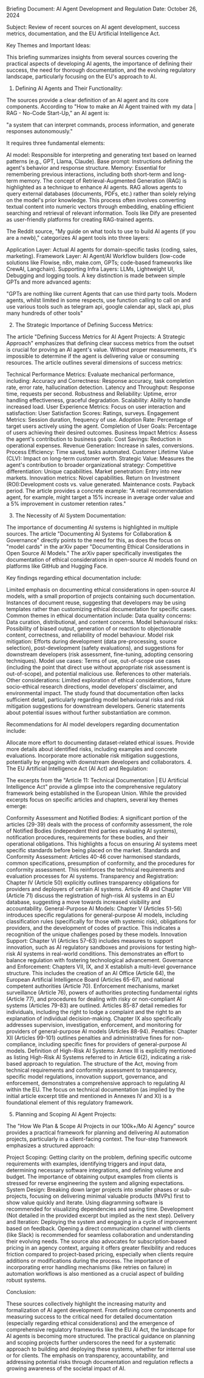 Briefing Document: AI Agent Development and Regulation
Date: October 26, 2024

Subject: Review of recent sources on AI agent development, success metrics, documentation, and the EU Artificial Intelligence Act.

Key Themes and Important Ideas:

This briefing summarizes insights from several sources covering the practical aspects of developing AI agents, the importance of defining their success, the need for thorough documentation, and the evolving regulatory landscape, particularly focusing on the EU's approach to AI.

1. Defining AI Agents and Their Functionality:

The sources provide a clear definition of an AI agent and its core components. According to "How to make an AI Agent trained with my data | RAG - No-Code Start-Up," an AI agent is:

"a system that can interpret commands, process information, and generate responses autonomously."

It requires three fundamental elements:

AI model: Responsible for interpreting and generating text based on learned patterns (e.g., GPT, Llama, Claude).
Base prompt: Instructions defining the agent's behavior and response structure.
Memory: Essential for remembering previous interactions, including both short-term and long-term memory.
The concept of Retrieval-Augmented Generation (RAG) is highlighted as a technique to enhance AI agents. RAG allows agents to query external databases (documents, PDFs, etc.) rather than solely relying on the model's prior knowledge. This process often involves converting textual content into numeric vectors through embedding, enabling efficient searching and retrieval of relevant information. Tools like Dify are presented as user-friendly platforms for creating RAG-trained agents.

The Reddit source, "My guide on what tools to use to build AI agents (if you are a newb)," categorizes AI agent tools into three layers:

Application Layer: Actual AI agents for domain-specific tasks (coding, sales, marketing).
Framework Layer: AI Agent/AI Workflow builders (low-code solutions like Flowise, n8n, make.com, GPTs; code-based frameworks like CrewAI, Langchain).
Supporting Infra Layers: LLMs, Lightweight UI, Debugging and logging tools.
A key distinction is made between simple GPTs and more advanced agents:

"GPTs are nothing like current Agents that can use third party tools. Modern agents, whilst limited in some respects, use function calling to call on and use various tools such as telegram api, google calendar api, slack api, plus many hundreds of other tools"

2. The Strategic Importance of Defining Success Metrics:

The article "Defining Success Metrics for AI Agent Projects: A Strategic Approach" emphasizes that defining clear success metrics from the outset is crucial for proving an AI agent's value. Without proper measurements, it's impossible to determine if the agent is delivering value or consuming resources. The article outlines several dimensions of success metrics:

Technical Performance Metrics: Evaluate mechanical performance, including:
Accuracy and Correctness: Response accuracy, task completion rate, error rate, hallucination detection.
Latency and Throughput: Response time, requests per second.
Robustness and Reliability: Uptime, error handling effectiveness, graceful degradation.
Scalability: Ability to handle increased load.
User Experience Metrics: Focus on user interaction and satisfaction:
User Satisfaction Scores: Ratings, surveys.
Engagement Metrics: Session duration, frequency of use.
Adoption Rate: Percentage of target users actively using the agent.
Completion of User Goals: Percentage of users achieving their desired outcomes.
Business Impact Metrics: Assess the agent's contribution to business goals:
Cost Savings: Reduction in operational expenses.
Revenue Generation: Increase in sales, conversions.
Process Efficiency: Time saved, tasks automated.
Customer Lifetime Value (CLV): Impact on long-term customer worth.
Strategic Value: Measures the agent's contribution to broader organizational strategy:
Competitive differentiation: Unique capabilities.
Market penetration: Entry into new markets.
Innovation metrics: Novel capabilities.
Return on Investment (ROI):Development costs vs. value generated.
Maintenance costs.
Payback period.
The article provides a concrete example: "A retail recommendation agent, for example, might target a 15% increase in average order value and a 5% improvement in customer retention rates."

3. The Necessity of AI System Documentation:

The importance of documenting AI systems is highlighted in multiple sources. The article "Documenting AI Systems for Collaboration & Governance" directly points to the need for this, as does the focus on "model cards" in the arXiv paper "Documenting Ethical Considerations in Open Source AI Models." The arXiv paper specifically investigates the documentation of ethical considerations in open-source AI models found on platforms like GitHub and Hugging Face.

Key findings regarding ethical documentation include:

Limited emphasis on documenting ethical considerations in open-source AI models, with a small proportion of projects containing such documentation.
Instances of document reuse, suggesting that developers may be using templates rather than customizing ethical documentation for specific cases.
Common themes in ethical documentation include:
Data quality concerns: Data curation, distributional, and content concerns.
Model behavioural risks: Possibility of biased output, generation of or reaction to objectionable content, correctness, and reliability of model behaviour.
Model risk mitigation: Efforts during development (data pre-processing, source selection), post-development (safety evaluations), and suggestions for downstream developers (risk assessment, fine-tuning, adopting censoring techniques).
Model use cases: Terms of use, out-of-scope use cases (including the point that direct use without appropriate risk assessment is out-of-scope), and potential malicious use.
References to other materials.
Other considerations: Limited exploration of ethical considerations, future socio-ethical research directions, model developers’ disclaimer, and environmental impact.
The study found that documentation often lacks sufficient detail, particularly regarding model behavioural risks and risk mitigation suggestions for downstream developers. Generic statements about potential issues without further substantiation are common.

Recommendations for AI model developers regarding documentation include:

Allocate more effort to documenting dataset-related ethical issues.
Provide more details about identified risks, including examples and concrete evaluations.
Incorporate more actionable risk mitigation suggestions, potentially by engaging with downstream developers and collaborators.
4. The EU Artificial Intelligence Act (AI Act) and Regulation:

The excerpts from the "Article 11: Technical Documentation | EU Artificial Intelligence Act" provide a glimpse into the comprehensive regulatory framework being established in the European Union. While the provided excerpts focus on specific articles and chapters, several key themes emerge:

Conformity Assessment and Notified Bodies: A significant portion of the articles (29-39) deals with the process of conformity assessment, the role of Notified Bodies (independent third parties evaluating AI systems), notification procedures, requirements for these bodies, and their operational obligations. This highlights a focus on ensuring AI systems meet specific standards before being placed on the market.
Standards and Conformity Assessment: Articles 40-46 cover harmonised standards, common specifications, presumption of conformity, and the procedures for conformity assessment. This reinforces the technical requirements and evaluation processes for AI systems.
Transparency and Registration: Chapter IV (Article 50) explicitly outlines transparency obligations for providers and deployers of certain AI systems. Article 49 and Chapter VIII (Article 71) discuss the registration of high-risk AI systems in an EU database, suggesting a move towards increased visibility and accountability.
General-Purpose AI Models: Chapter V (Articles 51-56) introduces specific regulations for general-purpose AI models, including classification rules (specifically for those with systemic risk), obligations for providers, and the development of codes of practice. This indicates a recognition of the unique challenges posed by these models.
Innovation Support: Chapter VI (Articles 57-63) includes measures to support innovation, such as AI regulatory sandboxes and provisions for testing high-risk AI systems in real-world conditions. This demonstrates an effort to balance regulation with fostering technological advancement.
Governance and Enforcement: Chapters VII, IX, and X establish a multi-level governance structure. This includes the creation of an AI Office (Article 64), the European Artificial Intelligence Board (Articles 65-67), and national competent authorities (Article 70). Enforcement mechanisms, market surveillance (Article 76), powers of authorities protecting fundamental rights (Article 77), and procedures for dealing with risky or non-compliant AI systems (Articles 79-83) are outlined. Articles 85-87 detail remedies for individuals, including the right to lodge a complaint and the right to an explanation of individual decision-making. Chapter IX also specifically addresses supervision, investigation, enforcement, and monitoring for providers of general-purpose AI models (Articles 88-94).
Penalties: Chapter XII (Articles 99-101) outlines penalties and administrative fines for non-compliance, including specific fines for providers of general-purpose AI models.
Definition of High-Risk AI Systems: Annex III is explicitly mentioned as listing High-Risk AI Systems referred to in Article 6(2), indicating a risk-based approach to regulation.
The structure of the Act, moving from technical requirements and conformity assessment to transparency, specific model regulations, innovation support, governance, and enforcement, demonstrates a comprehensive approach to regulating AI within the EU. The focus on technical documentation (as implied by the initial article excerpt title and mentioned in Annexes IV and XI) is a foundational element of this regulatory framework.

5. Planning and Scoping AI Agent Projects:

The "How We Plan & Scope AI Projects in our 100k+/Mo AI Agency" source provides a practical framework for planning and delivering AI automation projects, particularly in a client-facing context. The four-step framework emphasizes a structured approach:

Project Scoping: Getting clarity on the problem, defining specific outcome requirements with examples, identifying triggers and input data, determining necessary software integrations, and defining volume and budget. The importance of obtaining output examples from clients is stressed for reverse engineering the system and aligning expectations.
System Design: Breaking down larger projects into smaller phases or sub-projects, focusing on delivering minimal valuable products (MVPs) first to show value quickly and iterate. Using diagramming software is recommended for visualizing dependencies and saving time.
Development (Not detailed in the provided excerpt but implied as the next step).
Delivery and Iteration: Deploying the system and engaging in a cycle of improvement based on feedback. Opening a direct communication channel with clients (like Slack) is recommended for seamless collaboration and understanding their evolving needs.
The source also advocates for subscription-based pricing in an agency context, arguing it offers greater flexibility and reduces friction compared to project-based pricing, especially when clients require additions or modifications during the process. The importance of incorporating error handling mechanisms (like retries on failure) in automation workflows is also mentioned as a crucial aspect of building robust systems.

Conclusion:

These sources collectively highlight the increasing maturity and formalization of AI agent development. From defining core components and measuring success to the critical need for detailed documentation (especially regarding ethical considerations) and the emergence of comprehensive regulatory frameworks like the EU AI Act, the landscape for AI agents is becoming more structured. The practical guidance on planning and scoping projects further underscores the need for a systematic approach to building and deploying these systems, whether for internal use or for clients. The emphasis on transparency, accountability, and addressing potential risks through documentation and regulation reflects a growing awareness of the societal impact of AI.